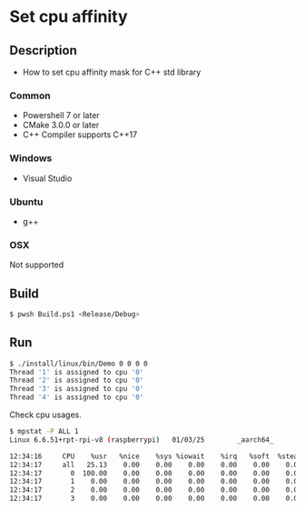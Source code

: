 # Set cpu affinity

## Description

* How to set cpu affinity mask for C++ std library

### Common

* Powershell 7 or later
* CMake 3.0.0 or later
* C++ Compiler supports C++17

### Windows

* Visual Studio

### Ubuntu

* g++

### OSX

Not supported

## Build

````sh
$ pwsh Build.ps1 <Release/Debug>
````

## Run

````bash
$ ./install/linux/bin/Demo 0 0 0 0
Thread '1' is assigned to cpu '0'
Thread '2' is assigned to cpu '0'
Thread '3' is assigned to cpu '0'
Thread '4' is assigned to cpu '0'
````

Check cpu usages.

````bash
$ mpstat -P ALL 1
Linux 6.6.51+rpt-rpi-v8 (raspberrypi)   01/03/25        _aarch64_       (4 CPU)

12:34:16     CPU    %usr   %nice    %sys %iowait    %irq   %soft  %steal  %guest  %gnice   %idle
12:34:17     all   25.13    0.00    0.00    0.00    0.00    0.00    0.00    0.00    0.00   74.87
12:34:17       0  100.00    0.00    0.00    0.00    0.00    0.00    0.00    0.00    0.00    0.00
12:34:17       1    0.00    0.00    0.00    0.00    0.00    0.00    0.00    0.00    0.00  100.00
12:34:17       2    0.00    0.00    0.00    0.00    0.00    0.00    0.00    0.00    0.00  100.00
12:34:17       3    0.00    0.00    0.00    0.00    0.00    0.00    0.00    0.00    0.00  100.00
````